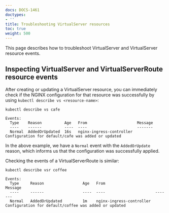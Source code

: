 ```yaml
---
docs: DOCS-1461
doctypes:
- ''
title: Troubleshooting VirtualServer resources
toc: true
weight: 500
---
```


This page describes how to troubleshoot VirtualServer and VirtualServer resource events.

## Inspecting VirtualServer and VirtualServerRoute resource events

After creating or updating a VirtualServer resource, you can immediately check if the NGINX configuration for that resource was successfully by using `kubectl describe vs <resource-name>`:

```shell
kubectl describe vs cafe
```
```shell
Events:
  Type    Reason          Age   From                      Message
  ----    ------          ----  ----                      -------
  Normal  AddedOrUpdated  16s   nginx-ingress-controller  Configuration for default/cafe was added or updated
```

In the above example, we have a `Normal` event with the `AddedOrUpdate` reason, which informs us that the configuration was successfully applied.

Checking the events of a VirtualServerRoute is similar:

```shell
kubectl describe vsr coffee
```
```shell
Events:
  Type     Reason                 Age   From                      Message
  ----     ------                 ----  ----                      -------
  Normal   AddedOrUpdated         1m    nginx-ingress-controller  Configuration for default/coffee was added or updated
```
